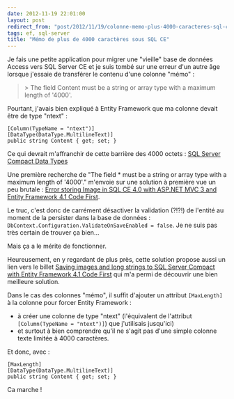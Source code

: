 ```yaml
---
date: 2012-11-19 22:01:00
layout: post
redirect_from: "post/2012/11/19/colonne-memo-plus-4000-caracteres-sql-ce"
tags: ef, sql-server
title: "Mémo de plus de 4000 caractères sous SQL CE"
---
```


Je fais une petite application pour migrer une "vieille" base de données
Access vers SQL Server CE et je suis tombé sur une erreur d'un autre âge
lorsque j'essaie de transférer le contenu d'une colonne "mémo" :

> &gt; The field Content must be a string or array type with a maximum length
> of '4000'.

Pourtant, j'avais bien expliqué à Entity Framework que ma colonne devait
être de type "ntext" :

```
[Column(TypeName = "ntext")]
[DataType(DataType.MultilineText)]
public string Content { get; set; }
```

Ce qui devrait m'affranchir de cette barrière des 4000 octets :
[SQL Server Compact Data Types](http://msdn.microsoft.com/en-us/library/ms172424(SQL.110).aspx)

Une première recherche de "The field * must be a string or array type with a
maximum length of '4000'." m'envoie sur une solution à première vue un peu
brutale : [Error storing Image in SQL CE 4.0 with ASP.NET MVC 3 and Entity
Framework 4.1 Code First](http://stackoverflow.com/questions/5737733/error-storing-image-in-sql-ce-4-0-with-asp-net-mvc-3-and-entity-framework-4-1-co).

Le truc, c'est donc de carrément désactiver la validation (?!?!) de l'entité
au moment de la persister dans la base de données :
`DbContext.Configuration.ValidateOnSaveEnabled = false`. Je ne suis
pas très certain de trouver ça bien...

Mais ça a le mérite de fonctionner.

Heureusement, en y regardant de plus près, cette solution propose aussi un
lien vers le billet [Saving images and long strings to SQL Server Compact with Entity
Framework 4.1 Code First](http://erikej.blogspot.fr/2011/04/saving-images-to-sql-server-compact.html) qui m'a permi de découvrir une bien meilleure
solution.

Dans le cas des colonnes "mémo", il suffit d'ajouter un attribut
`[MaxLength]` à la colonne pour forcer Entity Framework :

* à créer une colonne de type "ntext" (l'équivalent de l'attribut
`[Column(TypeName = "ntext")]`) que j'utilisais jusqu'ici)
* et surtout à bien comprendre qu'il ne s'agit pas d'une simple colonne texte
limitée à 4000 caractères.

Et donc, avec :

```
[MaxLength]
[DataType(DataType.MultilineText)]
public string Content { get; set; }
```

Ca marche !

